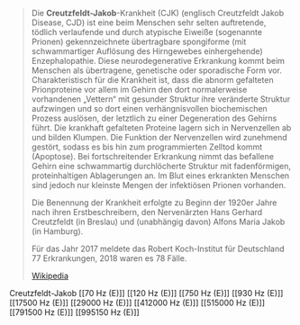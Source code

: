 > Die **Creutzfeldt-Jakob**-Krankheit (CJK) (englisch Creutzfeldt Jakob Disease, CJD) ist eine beim Menschen sehr selten auftretende, tödlich verlaufende und durch atypische Eiweiße (sogenannte Prionen) gekennzeichnete übertragbare spongiforme (mit schwammartiger Auflösung des Hirngewebes einhergehende) Enzephalopathie. Diese neurodegenerative Erkrankung kommt beim Menschen als übertragene, genetische oder sporadische Form vor. Charakteristisch für die Krankheit ist, dass die abnorm gefalteten Prionproteine vor allem im Gehirn den dort normalerweise vorhandenen „Vettern“ mit gesunder Struktur ihre veränderte Struktur aufzwingen und so dort einen verhängnisvollen biochemischen Prozess auslösen, der letztlich zu einer Degeneration des Gehirns führt. Die krankhaft gefalteten Proteine lagern sich in Nervenzellen ab und bilden Klumpen. Die Funktion der Nervenzellen wird zunehmend gestört, sodass es bis hin zum programmierten Zelltod kommt (Apoptose). Bei fortschreitender Erkrankung nimmt das befallene Gehirn eine schwammartig durchlöcherte Struktur mit fadenförmigen, proteinhaltigen Ablagerungen an. Im Blut eines erkrankten Menschen sind jedoch nur kleinste Mengen der infektiösen Prionen vorhanden.
>
> Die Benennung der Krankheit erfolgte zu Beginn der 1920er Jahre nach ihren Erstbeschreibern, den Nervenärzten Hans Gerhard Creutzfeldt (in Breslau) und (unabhängig davon) Alfons Maria Jakob (in Hamburg).
>
> Für das Jahr 2017 meldete das Robert Koch-Institut für Deutschland 77 Erkrankungen, 2018 waren es 78 Fälle.
>
> [Wikipedia](https://de.wikipedia.org/wiki/Creutzfeldt-Jakob-Krankheit)

Creutzfeldt-Jakob
[[70 Hz (E)]]
[[120 Hz (E)]]
[[750 Hz (E)]]
[[930 Hz (E)]]
[[17500 Hz (E)]]
[[29000 Hz (E)]]
[[412000 Hz (E)]]
[[515000 Hz (E)]]
[[791500 Hz (E)]]
[[995150 Hz (E)]]